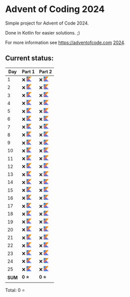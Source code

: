 # Advent of Coding 2024

Simple project for Advent of Code 2024.

Done in Kotlin for easier solutions. ;)

For more information see https://adventofcode.com [2024](https://adventofcode.com/2024).

## Current status:

| Day     | Part 1                          | Part 2                          |
|---------|---------------------------------|---------------------------------|
| 1       | ❌ ![Kotlin](../img/kotlin.png)  | ❌ ![Kotlin](../img/kotlin.png)  |
| 2       | ❌ ![Kotlin](../img/kotlin.png)  | ❌ ![Kotlin](../img/kotlin.png)  |
| 3       | ❌ ![Kotlin](../img/kotlin.png)  | ❌ ![Kotlin](../img/kotlin.png)  |
| 4       | ❌ ![Kotlin](../img/kotlin.png)  | ❌ ![Kotlin](../img/kotlin.png)  |
| 5       | ❌ ![Kotlin](../img/kotlin.png)  | ❌ ![Kotlin](../img/kotlin.png)  |
| 6       | ❌ ![Kotlin](../img/kotlin.png)  | ❌ ![Kotlin](../img/kotlin.png)  |
| 7       | ❌ ![Kotlin](../img/kotlin.png)  | ❌ ![Kotlin](../img/kotlin.png)  |
| 8       | ❌ ![Kotlin](../img/kotlin.png)  | ❌ ![Kotlin](../img/kotlin.png)  |
| 9       | ❌ ![Kotlin](../img/kotlin.png)  | ❌ ![Kotlin](../img/kotlin.png)  |
| 10      | ❌ ![Kotlin](../img/kotlin.png)  | ❌ ![Kotlin](../img/kotlin.png)  |
| 11      | ❌ ![Kotlin](../img/kotlin.png)  | ❌ ![Kotlin](../img/kotlin.png)  |
| 12      | ❌ ![Kotlin](../img/kotlin.png)  | ❌ ![Kotlin](../img/kotlin.png)  |
| 13      | ❌ ![Kotlin](../img/kotlin.png)  | ❌ ![Kotlin](../img/kotlin.png)  |
| 14      | ❌ ![Kotlin](../img/kotlin.png)  | ❌ ![Kotlin](../img/kotlin.png)  |
| 15      | ❌ ![Kotlin](../img/kotlin.png)  | ❌ ![Kotlin](../img/kotlin.png)  |
| 16      | ❌ ![Kotlin](../img/kotlin.png)  | ❌ ![Kotlin](../img/kotlin.png)  |
| 17      | ❌ ![Kotlin](../img/kotlin.png)  | ❌ ![Kotlin](../img/kotlin.png)  |
| 18      | ❌ ![Kotlin](../img/kotlin.png)  | ❌ ![Kotlin](../img/kotlin.png)  |
| 19      | ❌ ![Kotlin](../img/kotlin.png)  | ❌ ![Kotlin](../img/kotlin.png)  |
| 20      | ❌ ![Kotlin](../img/kotlin.png)  | ❌ ![Kotlin](../img/kotlin.png)  |
| 21      | ❌ ![Kotlin](../img/kotlin.png)  | ❌ ![Kotlin](../img/kotlin.png)  |
| 22      | ❌ ![Kotlin](../img/kotlin.png)  | ❌ ![Kotlin](../img/kotlin.png)  |
| 23      | ❌ ![Kotlin](../img/kotlin.png)  | ❌ ![Kotlin](../img/kotlin.png)  |
| 24      | ❌ ![Kotlin](../img/kotlin.png)  | ❌ ![Kotlin](../img/kotlin.png)  |
| 25      | ❌ ![Kotlin](../img/kotlin.png)  | ❌ ![Kotlin](../img/kotlin.png)  |
| **SUM** | **0 ⭐**                         | **0 ⭐**                         |

Total: 0 ⭐
